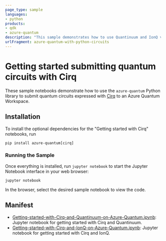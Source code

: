 ```yaml
---
page_type: sample
languages:
- python
products:
- qdk
- azure-quantum
description: "This sample demonstrates how to use Quantinuum and IonQ via the Azure Quantum service with quantum circuits expressed with Cirq."
urlFragment: azure-quantum-with-python-circuits
---
```


# Getting started submitting quantum circuits with Cirq

These sample notebooks demonstrate how to use the `azure-quantum` Python library to submit quantum circuits expressed with [Cirq](https://quantumai.google/cirq) to an Azure Quantum Workspace.

## Installation

To install the optional dependencies for the "Getting started with Cirq" notebooks, run

```shell
pip install azure-quantum[cirq]
```

### Running the Sample

Once everything is installed, run `jupyter notebook` to start the Jupyter Notebook interface in your web browser:

```shell
jupyter notebook
```

In the browser, select the desired sample notebook to view the code.

## Manifest

- [Getting-started-with-Cirq-and-Quantinuum-on-Azure-Quantum.ipynb](./Getting-started-with-Cirq-and-Quantinuum-on-Azure-Quantum.ipynb): Jupyter notebook for getting started with Cirq and Quantinuum.
- [Getting-started-with-Cirq-and-IonQ-on-Azure-Quantum.ipynb](./Getting-started-with-Cirq-and-IonQ-on-Azure-Quantum.ipynb): Jupyter notebook for getting started with Cirq and IonQ.
